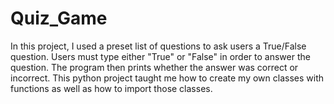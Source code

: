 # Quiz_Game 
In this project, I used a preset list of questions to ask users a True/False question. Users must type either "True" or "False" in order to answer the question. The program then prints whether the answer was correct or incorrect. This python project taught me how to create my own classes with functions as well as how to import those classes. 
